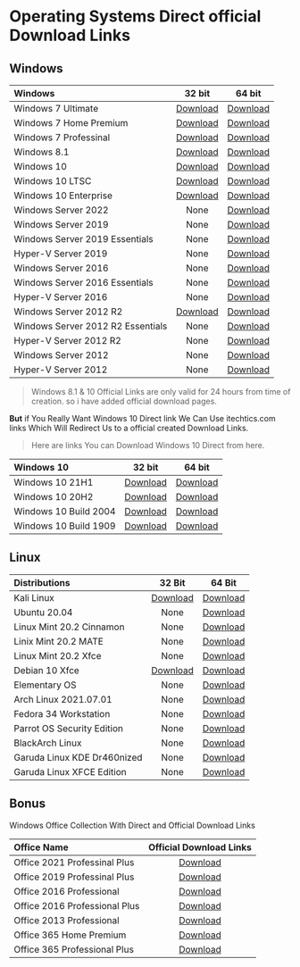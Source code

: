 # Operating Systems Direct official Download Links


## Windows


| Windows                           |                                                                                            32 bit                                                                                           |                                                                                            64 bit                                                                                            |
|:----------------------------------|:-------------------------------------------------------------------------------------------------------------------------------------------------------------------------------------------:|:--------------------------------------------------------------------------------------------------------------------------------------------------------------------------------------------:|
| Windows 7 Ultimate                |[Download](https://download.microsoft.com/download/1/E/6/1E6B4803-DD2A-49DF-8468-69C0E6E36218/7601.24214.180801-1700.win7sp1_ldr_escrow_CLIENT_ULTIMATE_x86FRE_en-us.iso)                    |[Download](https://download.microsoft.com/download/5/1/9/5195A765-3A41-4A72-87D8-200D897CBE21/7601.24214.180801-1700.win7sp1_ldr_escrow_CLIENT_ULTIMATE_x64FRE_en-us.iso)                     |
| Windows 7 Home Premium            |[Download](https://download.microsoft.com/download/E/D/A/EDA6B508-7663-4E30-86F9-949932F443D0/7601.24214.180801-1700.win7sp1_ldr_escrow_CLIENT_HOMEPREMIUM_x86FRE_en-us.iso)                 |[Download](https://download.microsoft.com/download/E/A/8/EA804D86-C3DF-4719-9966-6A66C9306598/7601.24214.180801-1700.win7sp1_ldr_escrow_CLIENT_HOMEPREMIUM_x64FRE_en-us.iso)                  |
| Windows 7 Professinal             |[Download](https://download.microsoft.com/download/C/0/6/C067D0CD-3785-4727-898E-60DC3120BB14/7601.24214.180801-1700.win7sp1_ldr_escrow_CLIENT_PROFESSIONAL_x86FRE_en-us.iso)                |[Download](https://download.microsoft.com/download/0/6/3/06365375-C346-4D65-87C7-EE41F55F736B/7601.24214.180801-1700.win7sp1_ldr_escrow_CLIENT_PROFESSIONAL_x64FRE_en-us.iso)                 |
| Windows 8.1                       |[Download](https://www.microsoft.com/en-in/software-download/windows8ISO)                                                                                                                    |[Download](https://www.microsoft.com/en-in/software-download/windows8ISO)                                                                                                                     |
| Windows 10                        |[Download](https://www.microsoft.com/en-in/software-download/windows10ISO)                                                                                                                   |[Download](https://www.microsoft.com/en-in/software-download/windows10ISO)                                                                                                                    |
| Windows 10 LTSC                   |[Download](https://software-download.microsoft.com/download/sg/17763.107.101029-1455.rs5_release_svc_refresh_CLIENT_LTSC_EVAL_x86FRE_en-us.iso)                                              |[Download](https://software-download.microsoft.com/download/sg/17763.107.101029-1455.rs5_release_svc_refresh_CLIENT_LTSC_EVAL_x64FRE_en-us.iso)                                               |
| Windows 10 Enterprise             |[Download](https://software-download.microsoft.com/download/sg/19043.928.210409-1212.21h1_release_svc_refresh_CLIENTENTERPRISEEVAL_OEMRET_x86FRE_en-us.iso)                                  |[Download](https://software-download.microsoft.com/download/sg/19043.928.210409-1212.21h1_release_svc_refresh_CLIENTENTERPRISEEVAL_OEMRET_x64FRE_en-us.iso)                                   |
| Windows Server 2022               |  None                                                                                                                                                                                       |[Download](https://software-download.microsoft.com/download/sg/20348.169.210806-2348.fe_release_svc_refresh_SERVER_EVAL_x64FRE_en-us.iso)                                                     |
| Windows Server 2019               |  None                                                                                                                                                                                       |[Download](https://software-download.microsoft.com/download/pr/17763.737.190906-2324.rs5_release_svc_refresh_SERVER_EVAL_x64FRE_en-us_1.iso)                                                  |
| Windows Server 2019 Essentials    |  None                                                                                                                                                                                       |[Download](https://software-download.microsoft.com/download/pr/17763.737.190906-2324.rs5_release_svc_refresh_SERVERESSENTIALS_OEM_x64FRE_en-us_1.iso)                                         |
| Hyper-V Server 2019               |  None                                                                                                                                                                                       |[Download](https://software-download.microsoft.com/download/pr/17763.737.190906-2324.rs5_release_svc_refresh_SERVERHYPERCORE_OEM_x64FRE_en-us_1.iso)                                          |
| Windows Server 2016               |  None                                                                                                                                                                                       |[Download](https://software-download.microsoft.com/download/pr/Windows_Server_2016_Datacenter_EVAL_en-us_14393_refresh.ISO)                                                                   |
| Windows Server 2016 Essentials    |  None                                                                                                                                                                                       |[Download](http://download.microsoft.com/download/6/9/5/6957BB28-1FAD-4E62-B161-F873196130BD/14393.0.161119-1705.RS1_REFRESH_SERVERESSENTIALS_OEM_X64FRE_EN-US.ISO)                           |
| Hyper-V Server 2016               |  None                                                                                                                                                                                       |[Download](http://download.microsoft.com/download/8/8/6/886DAAEF-81A7-4418-82D5-07D33B816962/14393.0.161119-1705.RS1_REFRESH_SERVERHYPERCORE_OEM_X64FRE_EN-US.ISO)                            |
| Windows Server 2012 R2            |[Download](http://download.microsoft.com/download/D/6/7/D675380B-0028-46B3-B47F-A0646E859F76/9600.17050.WINBLUE_REFRESH.140317-1640_X64FRE_SERVER_EVAL_ZH-CN-IR3_SSS_X64FREE_ZH-CN_DV9.ISO)  |[Download]( http://download.microsoft.com/download/6/2/A/62A76ABB-9990-4EFC-A4FE-C7D698DAEB96/9600.17050.WINBLUE_REFRESH.140317-1640_X64FRE_SERVER_EVAL_EN-US-IR3_SSS_X64FREE_EN-US_DV9.ISO)  |
| Windows Server 2012 R2 Essentials |  None                                                                                                                                                                                       |[Download](http://download.microsoft.com/download/8/F/7/8F7024D2-AB2A-4BE2-8406-1E3AC49C5C1F/9600.16384.WINBLUE_RTM.130821-1623_X64FRE_SERVER_SOLUTION_EN-US-IRM_SSSO_X64FRE_EN-US_DV5.ISO)   |
| Hyper-V Server 2012 R2            |  None                                                                                                                                                                                       |[Download](http://download.microsoft.com/download/F/7/D/F7DF966B-5C40-4674-9A32-D83D869A3244/9600.16384.WINBLUE_RTM.130821-1623_X64FRE_SERVERHYPERCORE_EN-US-IRM_SHV_X64FRE_EN-US_DV5.ISO)    |
| Windows Server 2012               |  None                                                                                                                                                                                       |[Download](http://download.microsoft.com/download/6/D/A/6DAB58BA-F939-451D-9101-7DE07DC09C03/9200.16384.WIN8_RTM.120725-1247_X64FRE_SERVER_EVAL_EN-US-HRM_SSS_X64FREE_EN-US_DV5.ISO)          |
| Hyper-V Server 2012               |  None                                                                                                                                                                                       |[Download](http://download.microsoft.com/download/3/4/7/347A95F0-A63C-492F-BE43-F376AE30C9FE/9200.16384.WIN8_RTM.120725-1247_X64FRE_SERVERHYPERCORE_EN-US-HRM_SHV_X64FRE_EN-US_DV5.ISO)       |


> Windows 8.1 & 10 Official Links are only valid for 24 hours from time of creation. so i have added official download pages.

**But** if You Really Want Windows 10 Direct link We Can Use itechtics.com links Which Will Redirect Us to a official created Download Links.

> Here are links You can Download Windows 10 Direct from here.

| Windows 10            | 32 bit                                           | 64 bit                                           |
|:----------------------|:------------------------------------------------:|:------------------------------------------------:|
| Windows 10 21H1       | [Download](https://www.itechtics.com/?dl_id=141) | [Download](https://www.itechtics.com/?dl_id=140) |
| Windows 10 20H2       | [Download](https://www.itechtics.com/?dl_id=134) | [Download](https://www.itechtics.com/?dl_id=133) |
| Windows 10 Build 2004 | [Download](https://www.itechtics.com/?dl_id=87)  | [Download](https://www.itechtics.com/?dl_id=85)  |
| Windows 10 Build 1909 | [Download](https://www.itechtics.com/?dl_id=76)  | [Download](https://www.itechtics.com/?dl_id=75)  |

## Linux

| Distributions               | 32 Bit                                                                                                 | 64 Bit                                                                                                                                                           |
|:----------------------------|:------------------------------------------------------------------------------------------------------:|:----------------------------------------------------------------------------------------------------------------------------------------------------------------:|
| Kali Linux                  | [Download](https://cdimage.kali.org/kali-2021.2/kali-linux-2021.2-installer-i386.iso)                  | [Download](https://cdimage.kali.org/kali-2021.2/kali-linux-2021.2-installer-amd64.iso)                                                                           |
| Ubuntu 20.04                | None                                                                                                   | [Download](https://releases.ubuntu.com/20.04.2.0/ubuntu-20.04.2.0-desktop-amd64.iso)                                                                             |
| Linux Mint 20.2 Cinnamon    | None                                                                                                   | [Download](https://mirrors.kernel.org/linuxmint/stable/20.2/linuxmint-20.2-cinnamon-64bit.iso)                                                                   |
| Linix Mint 20.2 MATE        | None                                                                                                   | [Download](https://mirrors.kernel.org/linuxmint/stable/20.2/linuxmint-20.2-mate-64bit.iso)                                                                       |
| Linux Mint 20.2 Xfce        | None                                                                                                   | [Download](https://mirrors.kernel.org/linuxmint/stable/20.2/linuxmint-20.2-xfce-64bit.iso)                                                                       |
| Debian 10 Xfce              | [Download](https://cdimage.debian.org/debian-cd/10.10.0/i386/iso-cd/debian-10.10.0-i386-xfce-CD-1.iso) | [Download](https://cdimage.debian.org/debian-cd/10.10.0/amd64/iso-cd/debian-10.10.0-amd64-xfce-CD-1.iso)                                                         |
| Elementary OS               | None                                                                                                   | [Download](https://sgp1.dl.elementary.io/download/MTYyNjc3OTE2NQ==/elementaryos-5.1-stable.20200814.iso)                                                         |
| Arch Linux 2021.07.01       | None                                                                                                   | [Download](http://mirror.cse.iitk.ac.in/archlinux/iso/2021.07.01/archlinux-2021.07.01-x86_64.iso)                                                                |
| Fedora 34 Workstation       | None                                                                                                   | [Download](https://ftp.yz.yamagata-u.ac.jp/pub/linux/fedora-projects/fedora/linux//releases/34/Workstation/x86_64/iso/Fedora-Workstation-Live-x86_64-34-1.2.iso) |
| Parrot OS Security Edition  | None                                                                                                   | [Download](https://download.parrot.sh/parrot/iso/4.11.2/Parrot-security-4.11.2_amd64.iso)                                                                        |
| BlackArch Linux             | None                                                                                                   | [Download](https://ftp.halifax.rwth-aachen.de/blackarch/iso/blackarch-linux-full-2021.09.01-x86_64.iso)                                                          |
| Garuda Linux KDE Dr460nized | None                                                                                                   | [Download](https://mirrors.fossho.st/garuda/iso/garuda/dr460nized/210809/garuda-dr460nized-linux-zen-210809.iso)                                                 |
| Garuda Linux XFCE Edition   | None                                                                                                   | [Download](https://mirrors.fossho.st/garuda/iso/garuda/xfce/210809/garuda-xfce-linux-lts-210809.iso)                                                             |





##  Bonus
Windows Office Collection With Direct and Official Download Links

| Office Name                   | Official Download Links                                                                                                |
|:------------------------------|:----------------------------------------------------------------------------------------------------------------------:|
| Office 2021 Professinal Plus  | [Download](https://officecdn.microsoft.com/db/492350f6-3a01-4f97-b9c0-c7c6ddf67d60/media/en-us/ProPlus2021Retail.img)   |
| Office 2019 Professinal Plus  | [Download](http://officecdn.microsoft.com/pr/492350f6-3a01-4f97-b9c0-c7c6ddf67d60/media/en-us/ProPlus2019Retail.img)   |
| Office 2016 Professional      | [Download](https://officecdn.microsoft.com/db/492350F6-3A01-4F97-B9C0-C7C6DDF67D60/media/en-US/ProfessionalRetail.img) |
| Office 2016 Professional Plus | [Download](https://officecdn.microsoft.com/db/492350F6-3A01-4F97-B9C0-C7C6DDF67D60/media/en-US/ProPlusRetail.img)      |
| Office 2013 Professional      | [Download](https://officeredir.microsoft.com/r/rlidO15C2RMediaDownload?p1=db&p2=de-DE&p3=ProfessionalRetail)           |
| Office 365 Home Premium       | [Download](https://officecdn.microsoft.com/db/492350F6-3A01-4F97-B9C0-C7C6DDF67D60/media/en-US/O365HomePremRetail.img) |
| Office 365 Professional Plus  | [Download](https://officecdn.microsoft.com/db/492350F6-3A01-4F97-B9C0-C7C6DDF67D60/media/en-US/O365ProPlusRetail.img)  |
